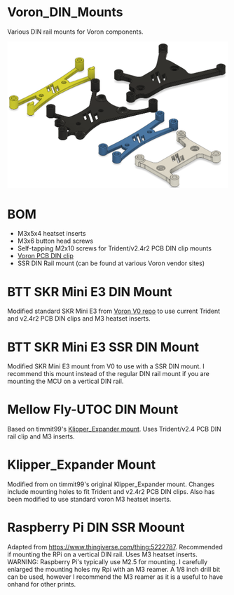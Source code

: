 # Voron_DIN_Mounts
Various DIN rail mounts for Voron components.

<img src="Images/Voron_DIN_Mounts.png" width="700">

# BOM

- M3x5x4 heatset inserts
- M3x6 button head screws
- Self-tapping M2x10 screws for Trident/v2.4r2 PCB DIN clip mounts
- <a href="https://github.com/VoronDesign/Voron-Trident/blob/main/STLs/ElectronicsBay/pcb_din_clip_v2_x5.stl"> Voron PCB DIN clip</a>
- SSR DIN Rail mount (can be found at various Voron vendor sites)

# BTT SKR Mini E3 DIN Mount

Modified standard SKR Mini E3 from <a href="https://github.com/VoronDesign/Voron-0"> Voron V0 repo</a> to use current Trident and v2.4r2 PCB DIN clips and M3 heatset inserts. 

# BTT SKR Mini E3 SSR DIN Mount

Modified SKR Mini E3 mount from V0 to use with a SSR DIN mount. I recommend this mount instead of the regular DIN rail mount if you are mounting the MCU on a vertical DIN rail.

# Mellow Fly-UTOC DIN Mount

Based on timmit99's <a href="https://github.com/VoronDesign/Voron-Hardware/tree/master/Klipper_Expander"> Klipper_Expander mount</a>. Uses Trident/v2.4 PCB DIN rail clip and M3 inserts.

# Klipper_Expander Mount

Modified from on timmit99's original Klipper_Expander mount. Changes include mounting holes to fit Trident and v2.4r2 PCB DIN clips. Also has been modified to use standard voron M3 heatset inserts.

# Raspberry Pi DIN SSR Moount

Adapted from https://www.thingiverse.com/thing:5222787. Recommended if mounting the RPi on a vertical DIN rail. Uses M3 heatset inserts. WARNING: Raspberry Pi's typically use M2.5 for mounting. I carefully enlarged the mounting holes my Rpi with an M3 reamer. A 1/8 inch drill bit can be used, however I recommend the M3 reamer as it is a useful to have onhand for other prints.
